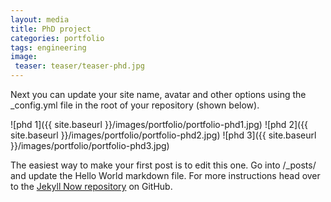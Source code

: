 ```yaml
---
layout: media
title: PhD project
categories: portfolio
tags: engineering
image:
 teaser: teaser/teaser-phd.jpg
---
```


Next you can update your site name, avatar and other options using the _config.yml file in the root of your repository (shown below).

![phd 1]({{ site.baseurl }}/images/portfolio/portfolio-phd1.jpg)
![phd 2]({{ site.baseurl }}/images/portfolio/portfolio-phd2.jpg)
![phd 3]({{ site.baseurl }}/images/portfolio/portfolio-phd3.jpg)

The easiest way to make your first post is to edit this one. Go into /_posts/ and update the Hello World markdown file. For more instructions head over to the [Jekyll Now repository](https://github.com/barryclark/jekyll-now) on GitHub.